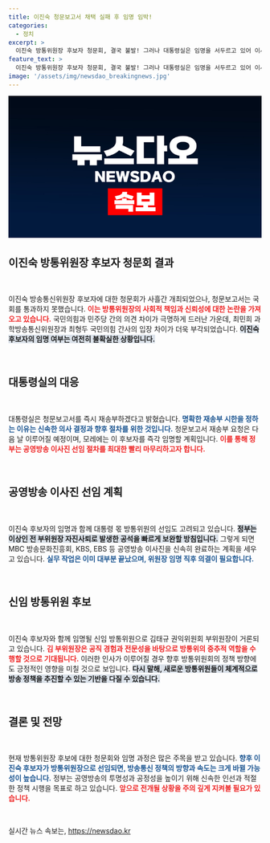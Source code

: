 ```yaml
---
title: 이진숙 청문보고서 채택 실패 후 임명 임박!
categories:
  - 정치
excerpt: >
  이진숙 방통위원장 후보자 청문회, 결국 불발! 그러나 대통령실은 임명을 서두르고 있어 이사진 선임이 임박했다. 이런 대립의 끝은? 클릭해 확인해보세요!
feature_text: >
  이진숙 방통위원장 후보자 청문회, 결국 불발! 그러나 대통령실은 임명을 서두르고 있어 이사진 선임이 임박했다. 이런 대립의 끝은? 클릭해 확인해보세요!
image: '/assets/img/newsdao_breakingnews.jpg'
---
```


<p><img src="/assets/img/newsdao_breakingnews.jpg" alt="flaretime 속보" /></p>

<h2 data-ke-size="size26">이진숙 방통위원장 후보자 청문회 결과</h2>

<p data-ke-size="size16">&nbsp;</p>

<p>이진숙 방송통신위원장 후보자에 대한 청문회가 사흘간 개최되었으나, 청문보고서는 국회를 통과하지 못했습니다. <b><span style="color: #ee2323;">이는 방통위원장의 사회적 책임과 신뢰성에 대한 논란을 가져오고 있습니다.</span></b> 국민의힘과 민주당 간의 의견 차이가 극명하게 드러난 가운데, 최민희 과학방송통신위원장과 최형두 국민의힘 간사의 입장 차이가 더욱 부각되었습니다. <b><span style="background-color: #21538527;">이진숙 후보자의 임명 여부는 여전히 불확실한 상황입니다.</span></b> </p>

<p data-ke-size="size16">&nbsp;</p>

<h2 data-ke-size="size26">대통령실의 대응</h2>

<p data-ke-size="size16">&nbsp;</p>

<p>대통령실은 청문보고서를 즉시 재송부하겠다고 밝혔습니다. <b><span style="color: #1a5490;">명확한 재송부 시한을 정하는 이유는 신속한 의사 결정과 향후 절차를 위한 것입니다.</span></b> 청문보고서 재송부 요청은 다음 날 이루어질 예정이며, 모레에는 이 후보자를 즉각 임명할 계획입니다. <b><span style="color: #ee2323;">이를 통해 정부는 공영방송 이사진 선임 절차를 최대한 빨리 마무리하고자 합니다.</span></b> </p>

<p data-ke-size="size16">&nbsp;</p>

<h2 data-ke-size="size26">공영방송 이사진 선임 계획</h2>

<p data-ke-size="size16">&nbsp;</p>

<p>이진숙 후보자의 임명과 함께 대통령 몫 방통위원의 선임도 고려되고 있습니다. <b><span style="background-color: #21538527;">정부는 이상인 전 부위원장 자진사퇴로 발생한 공석을 빠르게 보완할 방침입니다.</span></b> 그렇게 되면 MBC 방송문화진흥회, KBS, EBS 등 공영방송 이사진을 신속히 완료하는 계획을 세우고 있습니다. <b><span style="color: #1a5490;">실무 작업은 이미 대부분 끝났으며, 위원장 임명 직후 의결이 필요합니다.</span></b> </p>

<p data-ke-size="size16">&nbsp;</p>

<h2 data-ke-size="size26">신임 방통위원 후보</h2>

<p data-ke-size="size16">&nbsp;</p>

<p>이진숙 후보자와 함께 임명될 신임 방통위원으로 김태규 권익위원회 부위원장이 거론되고 있습니다. <b><span style="color: #ee2323;">김 부위원장은 공직 경험과 전문성을 바탕으로 방통위의 중추적 역할을 수행할 것으로 기대됩니다.</span></b> 이러한 인사가 이루어질 경우 향후 방통위원회의 정책 방향에도 긍정적인 영향을 미칠 것으로 보입니다. <b><span style="background-color: #21538527;">다시 말해, 새로운 방통위원들이 체계적으로 방송 정책을 추진할 수 있는 기반을 다질 수 있습니다.</span></b> </p>

<p data-ke-size="size16">&nbsp;</p>

<h2 data-ke-size="size26">결론 및 전망</h2>

<p data-ke-size="size16">&nbsp;</p>

<p>현재 방통위원장 후보에 대한 청문회와 임명 과정은 많은 주목을 받고 있습니다. <b><span style="color: #1a5490;">향후 이진숙 후보자가 방통위원장으로 선임되면, 방송통신 정책의 방향과 속도는 크게 바뀔 가능성이 높습니다.</span></b> 정부는 공영방송의 투명성과 공정성을 높이기 위해 신속한 인선과 적절한 정책 시행을 목표로 하고 있습니다. <b><span style="color: #ee2323;">앞으로 전개될 상황을 주의 깊게 지켜볼 필요가 있습니다.</span></b></p>

<p data-ke-size="size16">&nbsp;</p>
실시간 뉴스 속보는, <a href="https://newsdao.kr" rel="dofollow">https://newsdao.kr</a>



